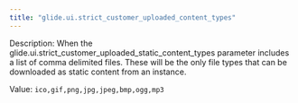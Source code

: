 ```yaml
---
title: "glide.ui.strict_customer_uploaded_content_types"
---
```


Description: When the glide.ui.strict_customer_uploaded_static_content_types parameter includes a list of comma delimited files. These will be the only file types that can be downloaded as static content from an instance.

Value: `ico,gif,png,jpg,jpeg,bmp,ogg,mp3`